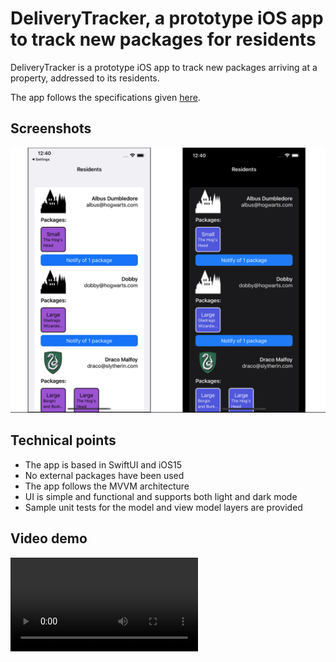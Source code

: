 # DeliveryTracker, a prototype iOS app to track new packages for residents

DeliveryTracker is a prototype iOS app to track new packages arriving at a property, addressed to its residents.

The app follows the specifications given [here](https://www.notion.so/joindaisy/Daisy-mobile-assignment-27953941da954ba89e49a74e69198162).

## Screenshots

![](./img/DeliveryTracker_screenshots.png)



## Technical points

* The app is based in SwiftUI and iOS15
* No external packages have been used
* The app follows the MVVM architecture
* UI is simple and functional and supports both light and dark mode
* Sample unit tests for the model and view model layers are provided



## Video demo

![](https://user-images.githubusercontent.com/12340433/165503107-0b07739a-04a8-448d-9fe3-c25b0b654712.mp4 "Video demo")
